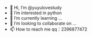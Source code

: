 - 👋 Hi, I’m @yuyulovestudy
- 👀 I’m interested in python
- 🌱 I’m currently learning ...
- 💞️ I’m looking to collaborate on ...
- 📫 How to reach me qq：2396877472

<!---
yuyulovestudy/yuyulovestudy is a ✨ special ✨ repository because its `README.md` (this file) appears on your GitHub profile.
You can click the Preview link to take a look at your changes.
--->
